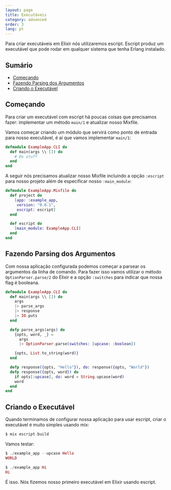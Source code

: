 ```yaml
---
layout: page
title: Executáveis
category: advanced
order: 3
lang: pt
---
```


Para criar executáveis em Elixir nós utilizaremos escript. Escript produz um executável que pode rodar em qualquer sistema que tenha Erlang instalado.

## Sumário
- [Começando](#comecando)
- [Fazendo Parsing dos Argumentos](#fazendo-parsing-dos-argumentos)
- [Criando o Executável](#criando-o-executavel)

## <a name="comecando"></a>Começando

Para criar um executável com escript há poucas coisas que precisamos fazer: implementar um método `main/1` e atualizar nosso Mixfile.

Vamos começar criando um módulo que servirá como ponto de entrada para nosso executável, é aí que vamos implementar `main/1`:

```elixir
defmodule ExampleApp.CLI do
  def main(args \\ []) do
    # Do stuff
  end
end
```

A seguir nós precisamos atualizar nosso Mixfile incluindo a opção `:escript` para nosso projeto além de especificar nosso `:main_module`:

```elixir
defmodule ExampleApp.Mixfile do
  def project do
    [app: :example_app,
     version: "0.0.1",
     escript: escript]
  end

  def escript do
    [main_module: ExampleApp.CLI]
  end
end
```

## Fazendo Parsing dos Argumentos

Com nossa aplicação configurada podemos começar a parsear os argumentos da linha de comando. Para fazer isso vamos utilizar o método `OptionParser.parse/2` do Elixir e a opção `:switches` para indicar que nossa flag é booleana.

```elixir
defmodule ExampleApp.CLI do
  def main(args \\ []) do
    args
    |> parse_args
    |> response
    |> IO.puts
  end

  defp parse_args(args) do
    {opts, word, _} =
      args
      |> OptionParser.parse(switches: [upcase: :boolean])

    {opts, List.to_string(word)}
  end

  defp response({opts, "Hello"}), do: response({opts, "World"})
  defp response({opts, word}) do
    if opts[:upcase], do: word = String.upcase(word)
    word
  end
end
```

## <a name="criando-o-executavel"></a>Criando o Executável

Quando terminamos de configurar nossa aplicação para usar escript, criar o executável é muito simples usando mix:

```elixir
$ mix escript.build
```

Vamos testar:

```elixir
$ ./example_app --upcase Hello
WORLD

$ ./example_app Hi
Hi
```

É isso. Nós fizemos nosso primeiro executável em Elixir usando escript.
